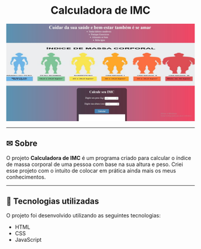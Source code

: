 <h1 align="center">
    Calculadora de IMC
</h1>

<img src ="fotoreadme/fotoprojeto.jpg">

---

## ✉ Sobre
O projeto **Calculadora de IMC** é um programa criado para calcular o índice de massa corporal de uma 
pessoa com base na sua altura e peso. Criei esse projeto com o intuito de colocar em prática
ainda mais os meus conhecimentos. 

---

## 🚀 Tecnologias utilizadas

O projeto foi desenvolvido utilizando as seguintes tecnologias:

- HTML
- CSS
- JavaScript